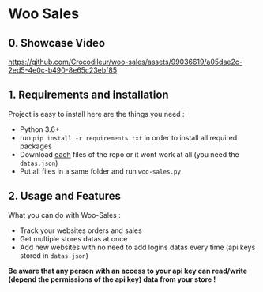 # Woo Sales
## 0. Showcase Video

https://github.com/Crocodileur/woo-sales/assets/99036619/a05dae2c-2ed5-4e0c-b490-8e65c23ebf85


## 1. Requirements and installation 

Project is easy to install here are the things you need : 
- Python 3.6+
- run `pip install -r requirements.txt` in order to install all required packages
- Download <u>each</u> files of the repo or it wont work at all (you need the `datas.json`)
- Put all files in a same folder and run `woo-sales.py`

## 2. Usage and Features

What you can do with Woo-Sales : 
- Track your websites orders and sales
- Get multiple stores datas at once
- Add new websites with no need to add logins datas every time (api keys stored in `datas.json`)


**Be aware that any person with an access to your api key can read/write (depend the permissions of the api key) data from your store !**
